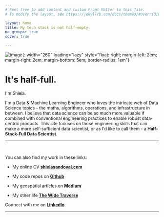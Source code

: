 ```yaml
---
# Feel free to add content and custom Front Matter to this file.
# To modify the layout, see https://jekyllrb.com/docs/themes/#overriding-theme-defaults

layout: home
title: My tech stack is not half-empty.
no_groups: true
cover: true

---
```


![image]({{site.baseurl}}/assets/images/avatar.png){: width="260" loading="lazy" style="float: right; margin-left: 2em; margin-right: 2em; margin-bottom: 5em; border-radius: 1em"}

# It's half-full.

I'm Shiela.

I'm a Data & Machine Learning Engineer who loves the intricate web of Data Science topics - the maths, algorithms, operations, and infrastructure in between. I believe that data science can be so much more valuable if combined with conventional engineering practices to enable robust data-centric products. This site focuses on those engineering skills that can make a more self-sufficient data scientist, or as I'd like to call them - a **Half-Stack-Full Data Scientist**.

---

<br>

You can also find my work in these links:

- My online CV **[shielasandoval.com](https://www.shielasandoval.com)**

- My code repos on **[Github](https://github.com/shielamms)**

- My geospatial articles on **[Medium](https://medium.com/@shiela.mms)**

- My other life **[The Wide Traverse](https://thewidetraverse.wordpress.com/)**

Connect with me on **[LinkedIn](https://www.linkedin.com/in/shiela-mms/)**

---

